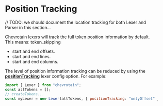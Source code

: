 # Position Tracking

// TODO: we should document the location tracking for both Lexer and Parser in this section...

Chevrotain lexers will track the full token position information by default.
This means:
token_skipping

- start and end offsets.
- start and end lines.
- start and end columns.

The level of position information tracking can be reduced by using the [**positionTracking**](https://chevrotain.io/documentation/11_0_3/interfaces/ILexerConfig.html#positionTracking) lexer config option.
For example:

```javascript
import { Lexer } from "chevrotain";
const allTokens = [];
// createTokens...
const myLexer = new Lexer(allTokens, { positionTracking: "onlyOffset" });
```
